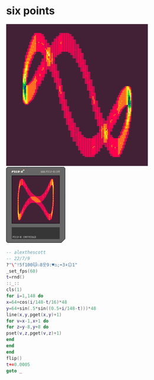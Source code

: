 <h1>six points</h1>

<img src='six_points.gif'></img>
<img src='six_points.png'></img>

``` Lua
-- alexthescott
-- 22/7/9
?"\^!5f100🐱☉8웃9:♥⌂;⬅️3⬇️😐1"
_set_fps(60)
t=rnd()
::_::
cls(1)
for i=1,148 do
x=64+cos(i/148-t/16)*48
y=64+sin(.5*sin((0.5+i/148-t)))*48
line(x,y,pget(x,y)+1)
for v=x-1,x+1 do
for z=y-8,y+8 do
pset(v,z,pget(v,z)+1)
end
end
end
flip()
t+=0.0005
goto _
```